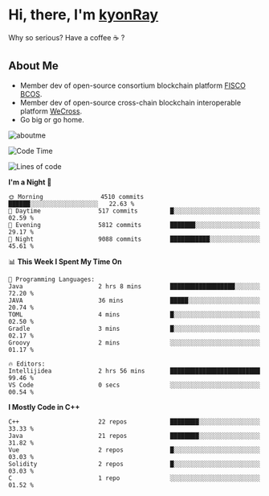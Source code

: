 # Hi, there, I'm [kyonRay](https://kyonRay.github.io)

Why so serious? Have a coffee ☕️ ?

## About Me

- Member dev of open-source consortium blockchain platform [FISCO BCOS](https://github.com/FISCO-BCOS).
- Member dev of open-source cross-chain blockchain interoperable platform [WeCross](https://github.com/WeBankBlockchain/WeCross).
- Go big or go home.

![aboutme](https://github-readme-stats.vercel.app/api?username=kyonRay&count_private=true&show_icons=true)

<!-- ![top-langs](https://github-readme-stats.vercel.app/api/top-langs/?username=kyonRay&layout=compact&hide=shell,html) -->

<!--START_SECTION:waka-->
![Code Time](http://img.shields.io/badge/Code%20Time-322%20hrs-blue)

![Lines of code](https://img.shields.io/badge/From%20Hello%20World%20I%27ve%20Written-14.2%20million%20lines%20of%20code-blue)

**I'm a Night 🦉** 

```text
🌞 Morning                4510 commits        ██████░░░░░░░░░░░░░░░░░░░   22.63 % 
🌆 Daytime                517 commits         █░░░░░░░░░░░░░░░░░░░░░░░░   02.59 % 
🌃 Evening                5812 commits        ███████░░░░░░░░░░░░░░░░░░   29.17 % 
🌙 Night                  9088 commits        ███████████░░░░░░░░░░░░░░   45.61 % 
```


📊 **This Week I Spent My Time On** 

```text
💬 Programming Languages: 
Java                     2 hrs 8 mins        ██████████████████░░░░░░░   72.20 % 
JAVA                     36 mins             █████░░░░░░░░░░░░░░░░░░░░   20.74 % 
TOML                     4 mins              █░░░░░░░░░░░░░░░░░░░░░░░░   02.50 % 
Gradle                   3 mins              █░░░░░░░░░░░░░░░░░░░░░░░░   02.17 % 
Groovy                   2 mins              ░░░░░░░░░░░░░░░░░░░░░░░░░   01.17 % 

🔥 Editors: 
Intellijidea             2 hrs 56 mins       █████████████████████████   99.46 % 
VS Code                  0 secs              ░░░░░░░░░░░░░░░░░░░░░░░░░   00.54 % 
```

**I Mostly Code in C++** 

```text
C++                      22 repos            ████████░░░░░░░░░░░░░░░░░   33.33 % 
Java                     21 repos            ████████░░░░░░░░░░░░░░░░░   31.82 % 
Vue                      2 repos             █░░░░░░░░░░░░░░░░░░░░░░░░   03.03 % 
Solidity                 2 repos             █░░░░░░░░░░░░░░░░░░░░░░░░   03.03 % 
C                        1 repo              ░░░░░░░░░░░░░░░░░░░░░░░░░   01.52 % 
```




<!--END_SECTION:waka-->
